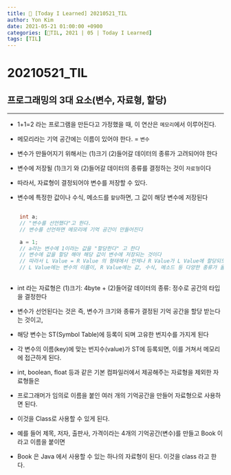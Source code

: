 ```yaml
---
title: 👀 [Today I Learned] 20210521_TIL
author: Yon Kim
date: 2021-05-21 01:00:00 +0900
categories: [👀TIL, 2021 | 05 | Today I Learned]
tags: [TIL]
---
```


20210521_TIL
===

프로그래밍의 3대 요소(변수, 자료형, 할당)
-------------
---

* 1+1=2 라는 프로그램을 만든다고 가정했을 때, 이 연산은 `메모리`에서 이루어진다.

* 메모리라는 기억 공간에는 이름이 있어야 한다. = `변수`
* 변수가 만들어지기 위해서는 (1)크기 (2)들어갈 데이터의 종류가 고려되어야 한다
* 변수에 저장될 (1)크기 와 (2)들어갈 데이터의 종류를 결정하는 것이 `자료형`이다
* 따라서, 자료형이 결정되어야 변수를 저장할 수 있다.
* 변수에 특정한 값이나 수식, 메소드를 `할당`하면, 그 값이 해당 변수에 저장된다

```java
    
    int a;
    // "변수를 선언했다"고 한다.
    // 변수를 선언하면 메모리에 기억 공간이 만들어진다

    a = 1;
    // a라는 변수에 1이라는 값을 "할당한다" 고 한다
    // 변수에 값을 할당 해야 해당 값이 변수에 저장되는 것이다
    // 따라서 L Value = R Value 의 형태에서 언제나 R Value가 L Value에 할당되므로
    // L Value에는 변수의 이름이, R Value에는 값, 수식, 메소드 등 다양한 종류가 올 수 있다
  
```

* int 라는 자료형은 (1)크기: 4byte + (2)들어갈 데이터의 종류: 정수로 공간의 타입을 결정한다
* 변수가 선언된다는 것은 즉, 변수가 크기와 종류가 결정된 기억 공간을 할당 받는다는 것이고,
* 해당 변수는 ST(Symbol Table)에 등록이 되며 고유한 번지수를 가지게 된다
* 각 변수의 이름(key)에 맞는 번지수(value)가 ST에 등록되면, 이를 거쳐서 메모리에 접근하게 된다.

* int, boolean, float 등과 같은 기본 컴파일러에서 제공해주는 자료형을 제외한 자료형들은
* 프로그래머가 임의로 이름을 붙인 여러 개의 기억공간을 만들어 자료형으로 사용하면 된다.
* 이것을 Class로 사용할 수 있게 된다.

* 예를 들어 제목, 저자, 출판사, 가격이라는 4개의 기억공간(변수)를 만들고 Book 이라고 이름을 붙이면
* Book 은 Java 에서 사용할 수 있는 하나의 자료형이 된다. 이것을 class 라고 한다.
